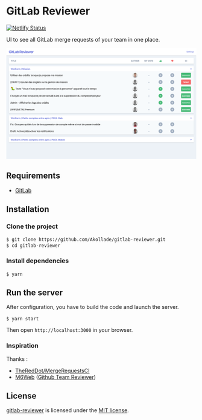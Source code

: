 # GitLab Reviewer

[![Netlify Status](https://api.netlify.com/api/v1/badges/80c95e9b-a3a7-4b2a-a115-5508fc98a619/deploy-status)](https://app.netlify.com/sites/gitlab-reviewer/deploys)

UI to see all GitLab merge requests of your team in one place.

![gitlab-reviewer](screenshot.png)

## Requirements

* [GitLab](https://about.gitlab.com/)

## Installation

### Clone the project

```shell
$ git clone https://github.com/Akollade/gitlab-reviewer.git
$ cd gitlab-reviewer
```

### Install dependencies

```shell
$ yarn
```

## Run the server

After configuration, you have to build the code and launch the server.

```shell
$ yarn start
```

Then open `http://localhost:3000` in your browser.

### Inspiration

Thanks :
* [TheRedDot/MergeRequestsCI](https://github.com/TheRedDot/MergeRequestsCI)
* [M6Web](https://tech.m6web.fr/) ([Github Team Reviewer](https://github.com/M6Web/GithubTeamReviewer))

## License

[gitlab-reviewer](https://github.com/Akollade/gitlab-reviewer) is licensed under the [MIT license](LICENSE).
